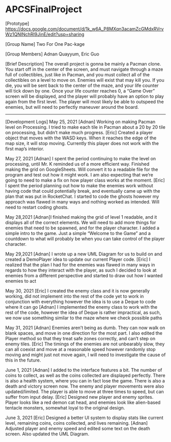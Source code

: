 # APCSFinalProject
[Prototype]
https://docs.google.com/document/d/1k_w6A_P8MXqn3acamZcGMdxRVrvWz1QNINchRI9JinE/edit?usp=sharing

[Group Name]
Two For One Pac-kage

[Group Members]
Adnan Quayyum, Eric Guo

[Brief Description]
The overall project is gonna be mainly a Pacman clone. You start off in the center of the screen, and must navigate through a maze full of collectibles, just like in Pacman, and you must collect all of the collectibles on a level to move on. Enemies will exist that may kill you. If you die, you will be sent back to the center of the maze, and your life counter will tick down by one. Once your life counter reaches 0, a “Game Over” screen will be displayed, and the player will probably have an option to play again from the first level. The player will most likely be able to outspeed the enemies, but will need to perfectly maneuver around the board.

---------------------------------------------------------------------------------------------------------------------------------------------------------------------------------
[Development Logs]
May 25, 2021
[Adnan] Working on making Pacman level on Processing. I tried to make each tile in Pacman about a 20 by 20 tile on processing, but didn’t make much progress.
[Eric] Created a player object that moves with the WASD keys. When it reaches the edge of the map size, it will stop moving. Currently this player does not work with the first map’s interior.

May 27, 2021
[Adnan] I spent the period continuing to make the level on processing, until Mr. K reminded us of a more efficient way. Finished making the grid on GoogleSheets. Will convert it to a readable file for the program and test out how it might work. I am also expecting that we’re going to need to make a fix on how player class works at the moment.
[Eric]  I spent the period planning out how to make the enemies work without having code that could potentially break, and eventually came up with the plan that was put in RocketChat. I started to code the ghosts however my approach was flawed in many ways and nothing worked as intended. Will need to restart coding ghosts. 

May 28,2021
[Adnan]I finished making the grid of level 1 readable, and it displays all of the correct elements. We will need to add more things for enemies that need to be spawned, and for the player character. I added a simple intro to the game. Just a simple “Welcome to the Game” and a countdown to what will probably be when you can take control of the player character.

May 29,2021
[Adnan] I wrote up a new UML Diagram for us to build on and created a DemoPlayer idea to update our current Player code. 
[Eric]  I realized that the plan I had for the enemies was flawed in many ways in regards to how they interact with the player, as such I decided to look at enemies from a different perspective and started to draw out how I wanted enemies to act

May 30, 2021
[Eric] I created the enemy class and it is now generally working, did not implement into the rest of the code yet to work in conjunction with everything however the idea is to use a Deque to code where it can go
[Adnan] I implemented the enemy class to work with the rest of the code, however the idea of Deque is rather impractical, as such, we now use something similar to the maze where we check possible paths

May 31, 2021
[Adnan] Enemies aren’t being as dumb. They can now walk on blank spaces, and move in one direction for the most part. I also edited the Player method so that they treat safe zones correctly, and can’t step on enemy tiles.
[Eric] The timings of the enemies are not unbearably slow, they can all coexist and move at a reasonable speed however randomly stop moving and might just not move again, I will need to investigate the cause of this in the future. 

June 1, 2021
[Adnan] I added to the interface features a bit. The number of coins to collect, as well as the coins collected are displayed perfectly. There is also a health system, where you can in fact lose the game. There is also a death and victory screen now. The enemy and player movements were also updated/limited. The player is able to move at three times to speed, but can suffer from input delay.
[Eric] Designed new player and enemy sprites. Player looks like a red demon cat head, and enemies look like alien-based tentacle monsters, somewhat loyal to the original design.

June 3, 2021
[Eric] Designed a better UI system to display stats like current level, remaining coins, coins collected, and lives remaining.
[Adnan] Adjusted player and enemy speed and edited some text on the death screen. Also updated the UML Diagram.

